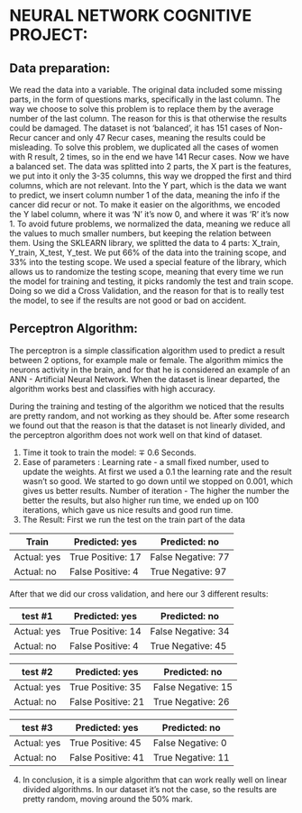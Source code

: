 # NEURAL NETWORK COGNITIVE PROJECT:
## Data preparation:
We read the data into a variable.
The original data included some missing parts, in the form of questions marks, specifically in the last column.
The way we choose to solve this problem is to replace them by the average number of the last column.
The reason for this is that otherwise the results could be damaged.
The dataset is not ‘balanced’, it has 151 cases of Non-Recur cancer and only 47 Recur cases, meaning the results could be misleading.
To solve this problem, we duplicated all the cases of women with R result, 2 times, so in the end we have 141 Recur cases. Now we have a balanced set.
The data was splitted into 2 parts, the X part is the features, we put into it only the 3-35 columns, this way we dropped the first and third columns, which are not relevant.
Into the Y part, which is the data we want to predict, we insert column number 1 of the data, meaning the info if the cancer did recur or not.
To make it easier on the algorithms, we encoded the Y label column, where it was ‘N’ it’s now 0, and where it was ‘R’ it’s now 1.
To avoid future problems, we normalized the data, meaning we reduce all the values to much smaller numbers, but keeping the relation between them.
Using the SKLEARN library, we splitted the data to 4 parts:
X_train, Y_train, X_test, Y_test.
We put 66% of the data into the training scope, and 33% into the testing scope.
We used a special feature of the library, which allows us to randomize the testing scope, meaning that every time we run the model for training and testing, it picks randomly the test and train scope. Doing so we did a Cross Validation, and the reason for that is to really test the model, to see if the results are not good or bad on accident.



## Perceptron Algorithm:

The perceptron is a simple classification algorithm used to predict a result between 2 options, for example male or female.
The algorithm mimics the neurons activity in the brain, and for that he is considered an example of an ANN - Artificial Neural Network.
When the dataset is linear departed, the algorithm works best and classifies with high accuracy.

During the training and testing of the algorithm we noticed that the results are pretty random, and not working as they should be.
After some research we found out that the reason is that the dataset is not linearly divided, and the perceptron algorithm does not work well on that kind of dataset.

1. Time it took to train the model: ∓ 0.6 Seconds.
2. Ease of parameters : 
Learning rate - a small fixed number, used to update the weights. At first we used a 0.1
the learning rate and the result wasn’t so good. We started to go down until we stopped on 0.001, which gives us better results.
Number of iteration - The higher the number the better the results, but also higher run
time, we ended up on 100 iterations, which gave us nice results and good run time.
3. The Result: First we run the test on the train part of the data

| Train  | Predicted: yes  | Predicted: no  |
| ------------ | ------------ | ------------ |
| Actual: yes  | True Positive: 17  | False Negative: 77  |
|  Actual: no | False Positive: 4  | True Negative: 97  |

After that we did our cross validation, and here our 3 different results:

| test #1  | Predicted: yes  | Predicted: no  |
| ------------ | ------------ | ------------ |
| Actual: yes  | True Positive: 14  | False Negative: 34  |
|  Actual: no | False Positive: 4   | True Negative: 45  |

| test #2 | Predicted: yes  | Predicted: no  |
| ------------ | ------------ | ------------ |
| Actual: yes  | True Positive: 35  | False Negative: 15  |
|  Actual: no | False Positive: 21  | True Negative: 26  |

| test #3 | Predicted: yes  | Predicted: no  |
| ------------ | ------------ | ------------ |
| Actual: yes  | True Positive: 45  | False Negative: 0  |
|  Actual: no | False Positive: 41  | True Negative: 11  |

4. In conclusion, it is a simple algorithm that can work really well on linear divided algorithms. In our dataset it’s not the case, so the results are pretty random, moving around the 50% mark.


